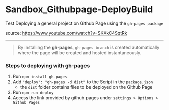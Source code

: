 # Sandbox_Githubpage-DeployBuild

Test Deploying a general project on Github Page using the `gh-pages package`

source: https://www.youtube.com/watch?v=SKXkC4SqtRk

---

> By installing the **gh-pages**, `gh-pages branch` is created automatically where the page will be created and hosted instantaneously.

### Steps to deploying with gh-pages

1. Run `npm install gh-pages`
2. Add `"deploy": "gh-pages -d dist"` to the Script in the `package.json`
   - the `dist` folder contains files to be deployed on the Github Page
3. Run `npm run deploy`
4. Access the link provided by github pages under `settings > Options > Github Pages`

